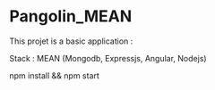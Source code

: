 # Pangolin_MEAN

This projet is a basic application :

Stack : MEAN (Mongodb, Expressjs, Angular, Nodejs)

npm install && npm start
